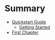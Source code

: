 # Summary

* [Quickstart Guide](README.md)
  * [Getting Started](getting-started.md)
* [First Chapter](chapter1.md)

